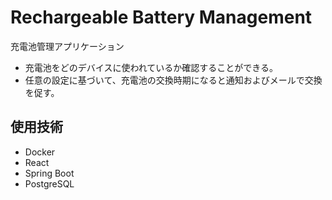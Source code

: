 # Rechargeable Battery Management

充電池管理アプリケーション

- 充電池をどのデバイスに使われているか確認することができる。
- 任意の設定に基づいて、充電池の交換時期になると通知およびメールで交換を促す。

## 使用技術

- Docker
- React
- Spring Boot
- PostgreSQL
